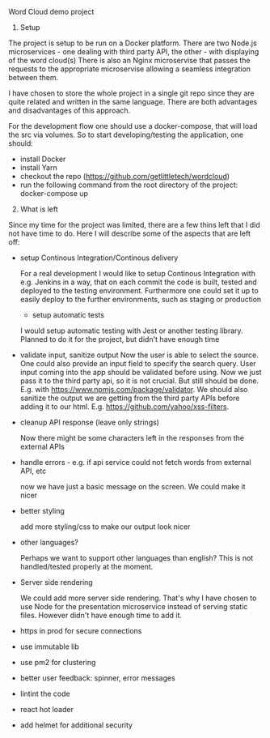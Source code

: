 Word Cloud demo project

1. Setup

The project is setup to be run on a Docker platform.
There are two Node.js microservices - one dealing with third party API, the other - with displaying of the word cloud(s)
There is also an Nginx microservise that passes the requests to the appropriate microservise allowing a seamless integration between them.

I have chosen to store the whole project in a single git repo since they are quite related and written in the same language. There are both advantages and disadvantages of this approach.

For the development flow one should use a docker-compose, that will load the src via volumes. So to start developing/testing the application, one should:

- install Docker
- install Yarn
- checkout the repo (https://github.com/getlittletech/wordcloud)
- run the following command from the root directory of the project:
docker-compose up

2. What is left

Since my time for the project was limited, there are a few thins left that I did not have time to do.
Here I will describe some of the aspects that are left off:

- setup Continous Integration/Continous delivery

  For a real development I would like to setup Continous Integration with e.g. Jenkins in a way, that on each commit the code is built, tested and deployed to the testing environment. Furthermore one could set it up to easily deploy to the further environments, such as staging or production

  - setup automatic tests

  I would setup automatic testing with Jest or another testing library. Planned to do it for the project, but didn't have enough time

- validate input, sanitize output
  Now the user is able to select the source. One could also provide an input field to specify the search query. User input coming into the app should be validated before using. Now we just pass it to the third party api, so it is not crucial. But still should be done. E.g. with https://www.npmjs.com/package/validator.
  We should also sanitize the output we are getting from the third party APIs before adding it to our html. E.g. https://github.com/yahoo/xss-filters.

- cleanup API response (leave only strings)

  Now there might be some characters left in the responses from the external APIs

- handle errors - e.g. if api service could not fetch words from external API, etc

  now we have just a basic message on the screen. We could make it nicer

- better styling

  add more styling/css to make our output look nicer

- other languages?

  Perhaps we want to support other languages than english? This is not handled/tested properly at the moment.

- Server side rendering

  We could add more server side rendering. That's why I have chosen to use Node for the presentation microservice instead of serving static files. However didn't have enough time to add it.

- https in prod for secure connections

- use immutable lib

- use pm2 for clustering

- better user feedback: spinner, error messages

- lintint the code

- react hot loader

- add helmet for additional security
